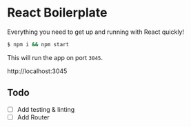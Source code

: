 React Boilerplate
=================

Everything you need to get up and running with React quickly!

```bash
$ npm i && npm start
```

This will run the app on port `3045`.

http://localhost:3045

## Todo

- [ ] Add testing & linting
- [ ] Add Router
